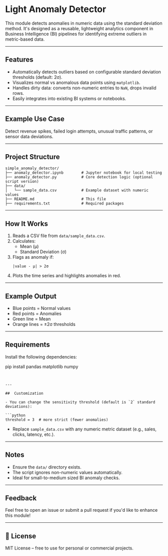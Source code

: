 
#  Light Anomaly Detector

This module detects anomalies in numeric data using the standard deviation method. It's designed as a reusable, lightweight analytics component in Business Intelligence (BI) pipelines for identifying extreme outliers in metric-based data.

---

##  Features

- Automatically detects outliers based on configurable standard deviation thresholds (default: 2σ).
- Visualizes normal vs anomalous data points using `matplotlib`.
- Handles dirty data: converts non-numeric entries to `NaN`, drops invalid rows.
- Easily integrates into existing BI systems or notebooks.

---

##  Example Use Case

Detect revenue spikes, failed login attempts, unusual traffic patterns, or sensor data deviations.

---

##  Project Structure

```
simple_anomaly_detector/
├── anomaly_detector.ipynb        # Jupyter notebook for local testing
├── anomaly_detector.py           # Core detection logic (optional script version)
├── data/
│   └── sample_data.csv           # Example dataset with numeric values
├── README.md                     # This file
├── requirements.txt              # Required packages
```

---


##  How It Works

1. Reads a CSV file from `data/sample_data.csv`.
2. Calculates:
   - Mean (μ)
   - Standard Deviation (σ)
3. Flags as anomaly if:
   ```
   |value - μ| > 2σ
   ```
4. Plots the time series and highlights anomalies in red.

---

##  Example Output

- Blue points = Normal values
- Red points = Anomalies
- Green line = Mean
- Orange lines = ±2σ thresholds

---

##  Requirements

Install the following dependencies:

pip install pandas matplotlib numpy
```


---

##  Customization

- You can change the sensitivity threshold (default is `2` standard deviations):

```python
threshold = 3  # more strict (fewer anomalies)
```

- Replace `sample_data.csv` with any numeric metric dataset (e.g., sales, clicks, latency, etc.).

---

##  Notes

- Ensure the `data/` directory exists.
- The script ignores non-numeric values automatically.
- Ideal for small-to-medium sized BI anomaly checks.

---

##  Feedback

Feel free to open an issue or submit a pull request if you'd like to enhance this module!

---

## 📄 License

MIT License – free to use for personal or commercial projects.
